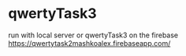 # qwertyTask3
run with local server or
qwertyTask3 on the firebase
https://qwertytask2mashkoalex.firebaseapp.com/  
